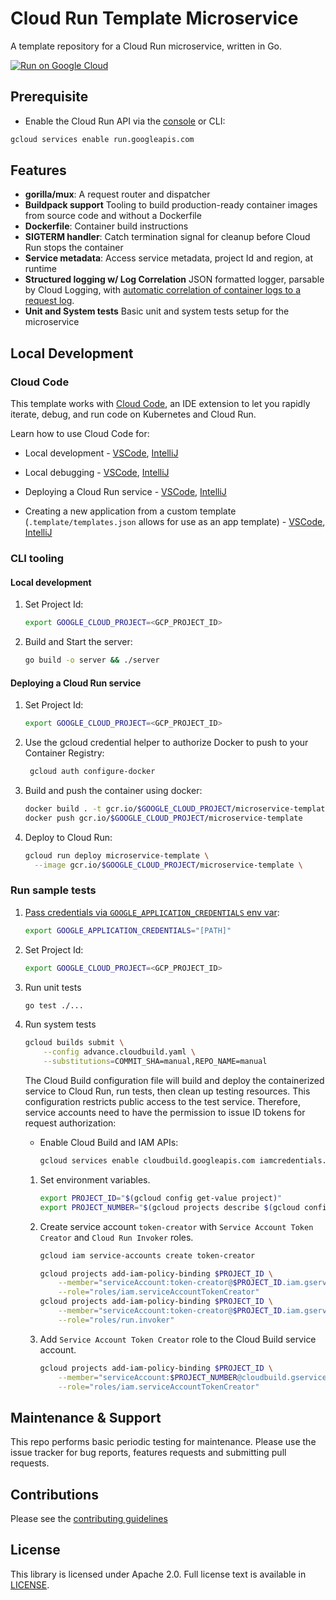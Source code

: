 # Cloud Run Template Microservice

A template repository for a Cloud Run microservice, written in Go.

[![Run on Google Cloud](https://deploy.cloud.run/button.svg)](https://deploy.cloud.run)

## Prerequisite

* Enable the Cloud Run API via the [console](https://console.cloud.google.com/apis/library/run.googleapis.com?_ga=2.124941642.1555267850.1615248624-203055525.1615245957) or CLI:

```bash
gcloud services enable run.googleapis.com
```

## Features

* **gorilla/mux**: A request router and dispatcher
* **Buildpack support** Tooling to build production-ready container images from source code and without a Dockerfile
* **Dockerfile**: Container build instructions
* **SIGTERM handler**: Catch termination signal for cleanup before Cloud Run stops the container
* **Service metadata**: Access service metadata, project Id and region, at runtime
* **Structured logging w/ Log Correlation** JSON formatted logger, parsable by Cloud Logging, with [automatic correlation of container logs to a request log](https://cloud.google.com/run/docs/logging#correlate-logs).
* **Unit and System tests** Basic unit and system tests setup for the microservice

## Local Development

### Cloud Code

This template works with [Cloud Code](https://cloud.google.com/code), an IDE extension
to let you rapidly iterate, debug, and run code on Kubernetes and Cloud Run.

Learn how to use Cloud Code for:

* Local development - [VSCode](https://cloud.google.com/code/docs/vscode/developing-a-cloud-run-service), [IntelliJ](https://cloud.google.com/code/docs/intellij/developing-a-cloud-run-service)

* Local debugging - [VSCode](https://cloud.google.com/code/docs/vscode/debugging-a-cloud-run-service), [IntelliJ](https://cloud.google.com/code/docs/intellij/debugging-a-cloud-run-service)

* Deploying a Cloud Run service - [VSCode](https://cloud.google.com/code/docs/vscode/deploying-a-cloud-run-service), [IntelliJ](https://cloud.google.com/code/docs/intellij/deploying-a-cloud-run-service)
* Creating a new application from a custom template (`.template/templates.json` allows for use as an app template) - [VSCode](https://cloud.google.com/code/docs/vscode/create-app-from-custom-template), [IntelliJ](https://cloud.google.com/code/docs/intellij/create-app-from-custom-template)

### CLI tooling

#### Local development

1. Set Project Id:

    ```bash
    export GOOGLE_CLOUD_PROJECT=<GCP_PROJECT_ID>
    ```

2. Build and Start the server:

    ```bash
    go build -o server && ./server
    ```

#### Deploying a Cloud Run service

1. Set Project Id:

    ```bash
    export GOOGLE_CLOUD_PROJECT=<GCP_PROJECT_ID>
    ```

2. Use the gcloud credential helper to authorize Docker to push to your
   Container Registry:

   ```bash
    gcloud auth configure-docker
    ```

3. Build and push the container using docker:

    ```bash
    docker build . -t gcr.io/$GOOGLE_CLOUD_PROJECT/microservice-template
    docker push gcr.io/$GOOGLE_CLOUD_PROJECT/microservice-template
    ```

4. Deploy to Cloud Run:

    ```bash
    gcloud run deploy microservice-template \
      --image gcr.io/$GOOGLE_CLOUD_PROJECT/microservice-template \
    ```

### Run sample tests

1. [Pass credentials via `GOOGLE_APPLICATION_CREDENTIALS` env var](https://cloud.google.com/docs/authentication/production#passing_variable):

    ```bash
    export GOOGLE_APPLICATION_CREDENTIALS="[PATH]"
    ```

2. Set Project Id:

    ```bash
    export GOOGLE_CLOUD_PROJECT=<GCP_PROJECT_ID>
    ```

3. Run unit tests

    ```bash
    go test ./...
    ```

4. Run system tests

    ```bash
    gcloud builds submit \
        --config advance.cloudbuild.yaml \
        --substitutions=COMMIT_SHA=manual,REPO_NAME=manual
    ```

    The Cloud Build configuration file will build and deploy the containerized
    service to Cloud Run, run tests, then clean up testing resources. This
    configuration restricts public access to the test service. Therefore,
    service accounts need to have the permission to issue ID tokens for request
    authorization:
    * Enable Cloud Build and IAM APIs:

        ```bash
        gcloud services enable cloudbuild.googleapis.com iamcredentials.googleapis.com
        ```

    1. Set environment variables.

        ```bash
        export PROJECT_ID="$(gcloud config get-value project)"
        export PROJECT_NUMBER="$(gcloud projects describe $(gcloud config get-value project) --format='value(projectNumber)')"
        ```

    2. Create service account `token-creator` with `Service Account Token Creator` and `Cloud Run Invoker` roles.

        ```bash
        gcloud iam service-accounts create token-creator

        gcloud projects add-iam-policy-binding $PROJECT_ID \
            --member="serviceAccount:token-creator@$PROJECT_ID.iam.gserviceaccount.com" \
            --role="roles/iam.serviceAccountTokenCreator"
        gcloud projects add-iam-policy-binding $PROJECT_ID \
            --member="serviceAccount:token-creator@$PROJECT_ID.iam.gserviceaccount.com" \
            --role="roles/run.invoker"
        ```

    3. Add `Service Account Token Creator` role to the Cloud Build service account.

        ```bash
        gcloud projects add-iam-policy-binding $PROJECT_ID \
            --member="serviceAccount:$PROJECT_NUMBER@cloudbuild.gserviceaccount.com" \
            --role="roles/iam.serviceAccountTokenCreator"
        ```

## Maintenance & Support

This repo performs basic periodic testing for maintenance. Please use the issue tracker for bug reports, features requests and submitting pull requests.

## Contributions

Please see the [contributing guidelines](CONTRIBUTING.md)

## License

This library is licensed under Apache 2.0. Full license text is available in [LICENSE](LICENSE).
